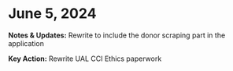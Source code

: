 # June 5, 2024

**Notes & Updates:** Rewrite to include the donor scraping part in the application

**Key Action:** Rewrite UAL CCI Ethics paperwork